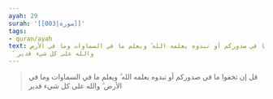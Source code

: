 ```yaml
---
ayah: 29
surah: '[[003|سورة]]'
tags:
- quran/ayah
text: قل إن تخفوا ما في صدوركم أو تبدوه يعلمه الله ۗ ويعلم ما في السماوات وما في الأرض
  ۗ والله على كل شيء قدير
---
```

> قل إن تخفوا ما في صدوركم أو تبدوه يعلمه الله ۗ ويعلم ما في السماوات وما في الأرض ۗ والله على كل شيء قدير
